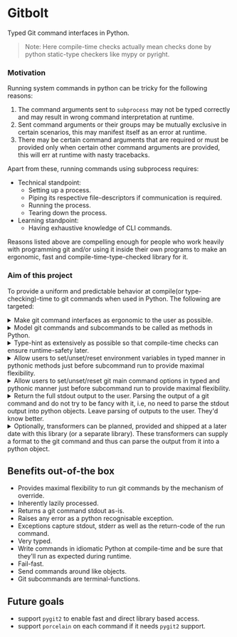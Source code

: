 # Gitbolt

Typed Git command interfaces in Python.

> Note: Here compile-time checks actually mean checks done by python static-type checkers like mypy or pyright.

### Motivation

Running system commands in python can be tricky for the following reasons:

1) The command arguments sent to `subprocess` may not be typed correctly and may result in wrong command interpretation
   at runtime.
2) Sent command arguments or their groups may be mutually exclusive in certain scenarios, this may manifest itself as an
   error at runtime.
3) There may be certain command arguments that are required or must be provided only when certain other command
   arguments are provided, this will err at runtime with nasty tracebacks.

Apart from these, running commands using subprocess requires:

* Technical standpoint:
    * Setting up a process.
    * Piping its respective file-descriptors if communication is required.
    * Running the process.
    * Tearing down the process.
* Learning standpoint:
    * Having exhaustive knowledge of CLI commands.

Reasons listed above are compelling enough for people who work heavily with programming git and/or using it inside
their own programs to make an ergonomic, fast and compile-time-type-checked library for it.

### Aim of this project

To provide a uniform and predictable behavior at compile(or type-checking)-time to git commands when used in Python.
The following are targeted:

<details>
<summary>Make git command interfaces as ergonomic to the user as possible.</summary>

##### Provide versions of most used command combinations

`git hash-object` can take multiple files at the cli to give out multiple hashes (one per file). But,
`git hash-object` is mostly ever used to write one file to git object database and get a hash for it hence, it is more
ergonomic to provide a method call to the user that simply takes one file and returns one hash. Other calls that satisfy
all the different `git hash-object` behavior can also be provided to give users all the call options/combinations.

##### Let subcommands be passed around as objects

This can enable the user to write with parameter that only takes a required subset of subcommands which will make user's
life easier as they'd be able to write logic which is more focussed on one thing and can do one thing pretty good.

```python

import gitbolt
from gitbolt.git_subprocess.impl.simple import SimpleGitCommand

git = SimpleGitCommand()
version_subcmd = git.version_subcmd
add_subcmd = git.add_subcmd


def method_which_only_adds_a_file(add_subcmd: gitbolt.base.Add):
    """
    This method only requires the ``add`` subcommand.
    """
    ...


method_which_only_adds_a_file(add_subcmd)
```
</details>

<details>
<summary>Model git commands and subcommands to be called as methods in Python. </summary>

These methods are terminal operations and return the called subcommand's stdout.

```python
from gitbolt.git_subprocess.impl.simple import SimpleGitCommand

git = SimpleGitCommand()
status_out = git.status_subcmd.status()
print(status_out)
```
```python
"""
On branch main
Your branch is up to date with 'origin/main'.

nothing to commit, working tree clean
"""
```

</details>

<details>
<summary>Type-hint as extensively as possible so that compile-time checks can ensure runtime-safety later.</summary>
</details>

<details>
<summary>Allow users to set/unset/reset environment variables in typed manner in pythonic methods just before 
subcommand run to provide maximal flexibility.</summary>

#### Set environment variables in a typed manner

##### Just override one git env (as `GIT_TRACE`) and return a git command

```python
from gitbolt.git_subprocess.impl.simple import SimpleGitCommand

git = SimpleGitCommand()
git = git.git_envs_override(GIT_TRACE=True)
```

##### Override multiple envs (as `GIT_TRACE`, `GIT_DIR` and `GIT_EDITOR`) and return a git command

```python
from pathlib import Path
from gitbolt.git_subprocess.impl.simple import SimpleGitCommand

git = SimpleGitCommand()
git = git.git_envs_override(GIT_TRACE=1, GIT_DIR=Path('/tmp/git-dir/'), GIT_EDITOR='vim')
```

##### Allow users to pass git commands around and perform multiple git envs overrides

```python
from pathlib import Path
from gitbolt.git_subprocess.impl.simple import SimpleGitCommand

git = SimpleGitCommand()
overridden_git = git.git_envs_override(GIT_SSH=Path('/tmp/SSH')).git_envs_override(GIT_TERMINAL_PROMPT=1,
                                                                                   GIT_NO_REPLACE_OBJECTS=True)
re_overridden_git = overridden_git.git_envs_override(GIT_TRACE=True)
```

##### Allow users to pass git commands around and unset git envs in their own overrides

```python
from gitbolt.git_subprocess.impl.simple import SimpleGitCommand
from vt.utils.commons.commons.core_py import UNSET

git = SimpleGitCommand()
# set GIT_TRACE to True
overridden_git = git.git_envs_override(GIT_ADVICE=True).git_envs_override(GIT_TRACE=True)

# unset GIT_TRACE later-on
no_advice_unset_git = overridden_git.git_envs_override(GIT_TRACE=UNSET)
```

##### Allow users to pass git commands around and reset git opts in their own overrides

```python
from gitbolt.git_subprocess.impl.simple import SimpleGitCommand

git = SimpleGitCommand()
# set GIT_TRACE to True
overridden_git = git.git_envs_override(GIT_TRACE=True)

# reset GIT_TRACE later-on to False
git_trace_reset_git = overridden_git.git_envs_override(GIT_TRACE=False)
```

</details>

<details>
<summary>Allow users to set/unset/reset git main command options in typed and pythonic manner just before subcommand 
run to provide maximal flexibility.</summary>

#### Set git main command options in a typed manner

##### Just override one git opt (as `--no-replace-objects`) and return a git command

```python
from gitbolt.git_subprocess.impl.simple import SimpleGitCommand

git = SimpleGitCommand()
git = git.git_opts_override(no_replace_objects=True)
```

##### Override multiple options (as `--no-replace-objects`, `--git-dir` and `--paginate`) and return a git command

```python
from pathlib import Path
from gitbolt.git_subprocess.impl.simple import SimpleGitCommand

git = SimpleGitCommand()
git = git.git_opts_override(no_replace_objects=True, git_dir=Path(), paginate=True)
```

##### Allow users to pass git commands around and perform multiple git opts overrides

```python
from pathlib import Path
from gitbolt.git_subprocess.impl.simple import SimpleGitCommand

git = SimpleGitCommand()
overridden_git = git.git_opts_override(exec_path=Path('tmp')).git_opts_override(noglob_pathspecs=True,
                                                                                no_advice=True).git_opts_override(
    config_env={'auth': 'suhas', 'comm': 'suyog'})
re_overridden_git = overridden_git.git_opts_override(glob_pathspecs=True)
```

##### Allow users to pass git commands around and unset git opts in their own overrides

```python
from pathlib import Path
from gitbolt.git_subprocess.impl.simple import SimpleGitCommand
from vt.utils.commons.commons.core_py import UNSET

git = SimpleGitCommand()
# set --no-advice to True
overridden_git = git.git_opts_override(exec_path=Path('tmp')).git_opts_override(no_advice=True)

# unset --no-advice later-on
no_advice_unset_git = overridden_git.git_opts_override(no_advice=UNSET)
```

##### Allow users to pass git commands around and reset git opts in their own overrides

```python
from gitbolt.git_subprocess.impl.simple import SimpleGitCommand

git = SimpleGitCommand()
# set --no-advice to True
overridden_git = git.git_opts_override(no_advice=True)

# reset --no-advice later-on to False
no_advice_reset_git = overridden_git.git_opts_override(no_advice=False)
```

</details>

<details>
<summary>Return the full stdout output to the user. Parsing the output of a git command  and do not try to be fancy 
with it, i.e, no need to parse the stdout output into python objects. Leave parsing of outputs to the user. They'd know better.
</summary>
</details> 

<details>
<summary>Optionally, transformers can be planned, provided and shipped at a later date with this library (or a 
separate library). These transformers can supply a format to the git command and thus can parse the output from it 
into a python object.</summary>
</details>


## Benefits out-of-the box

- Provides maximal flexibility to run git commands by the mechanism of override.
- Inherently lazily processed.
- Returns a git command stdout as-is.
- Raises any error as a python recognisable exception.
- Exceptions capture stdout, stderr as well as the return-code of the run command.
- Very typed.
- Write commands in idiomatic Python at compile-time and be sure that they'll run as expected during runtime.
- Fail-fast.
- Send commands around like objects.
- Git subcommands are terminal-functions.


## Future goals
- support `pygit2` to enable fast and direct library based access.
- support `porcelain` on each command if it needs `pygit2` support.
